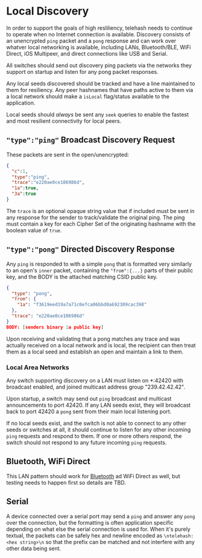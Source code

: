 Local Discovery
===============

In order to support the goals of high resliliency, telehash needs to continue to operate when no Internet connection is available.  Discovery consists of an unencrypted `ping` packet and a `pong` response and can work over whatver local networking is available, including LANs, Bluetooth/BLE, WiFi Direct, iOS Multipeer, and direct connections like USB and Serial.

All switches should send out discovery ping packets via the networks they support on startup and listen for any pong packet responses.

Any local seeds discovered should be tracked and have a line maintained to them for resiliency. Any peer hashnames that have paths active to them via a local network should make a `isLocal` flag/status available to the application.

Local seeds should *always* be sent any `seek` queries to enable the fastest and most resilient connectivity for local peers.

## `"type":"ping"` Broadcast Discovery Request

These packets are sent in the open/unencrypted:

```json
{
  "c":1,
  "type":"ping",
  "trace":"e220ae0ce106986d",
  "1a":true,
  "3a":true
}
```

The `trace` is an optional opaque string value that if included must be sent in any response for the sender to track/validate the original ping. The ping must contain a key for each Cipher Set of the originating hashname with the boolean value of `true`.

## `"type":"pong"` Directed Discovery Response

Any `ping` is responded to with a simple `pong` that is formatted very similarly to an open's `inner` packet, containing the `"from":{...}` parts of their public key, and the BODY is the attached matching CSID public key.

```json
{
  "type": "pong",
  "from": {
    "1a": "f3619eed19a7a71c0efca06bbd0a692309cac398"
  },
  "trace": "e220ae0ce106986d"
}
BODY: [senders binary 1a public key]
```

Upon receiving and validating that a pong matches any trace and was actually received on a local network and is local, the recipient can then treat them as a local seed and establish an open and maintain a link to them.

### Local Area Networks

Any switch supporting discovery on a LAN must listen on *:42420 with broadcast enabled, and joined multicast address group "239.42.42.42".

Upon startup, a switch may send out `ping` broadcast and multicast announcements to port 42420. If any LAN seeds exist, they will broadcast back to port 42420 a `pong` sent from their main local listening port. 

If no local seeds exist, and the switch is not able to connect to any other seeds or switches at all, it should continue to listen for any other incoming `ping` requests and respond to them.  If one or more others respond, the switch should not respond to any future incoming `ping` requests.

## Bluetooth, WiFi Direct

This LAN pattern should work for [Bluetooth](path_bluetooth.md) ad WiFi Direct as well, but testing needs to happen first so details are TBD.

## Serial

A device connected over a serial port may send a `ping` and answer any `pong` over the connection, but the formatting is often application specific depending on what else the serial connection is used for.  When it's purely textual, the packets can be safely hex and newline encoded as `\ntelehash:<hex string>\n` so that the prefix can be matched and not interfere with any other data being sent.
